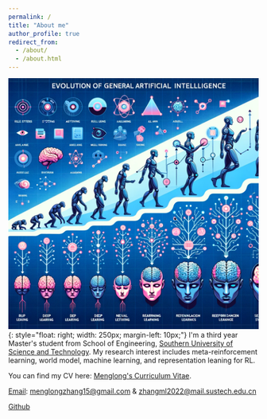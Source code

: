 ```yaml
---
permalink: /
title: "About me"
author_profile: true
redirect_from: 
  - /about/
  - /about.html
---
```

![aaai](/images/figureai.png){: style="float: right; width: 250px; margin-left: 10px;"}
I'm a third year Master's student from School of Engineering, [Southern University of Science and Technology](https://www.sustech.edu.cn/). My research interest includes meta-reinforcement learning, world model, machine learning, and representation leaning for RL.

You can find my CV here: [Menglong's Curriculum Vitae](../assets/zml_CV.pdf).

[Email](menglongzhang15@gmail.com): menglongzhang15@gmail.com & zhangml2022@mail.sustech.edu.cn

[Github](https://github.com/SCI-I)
